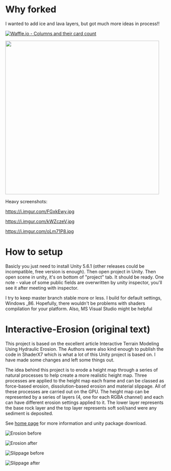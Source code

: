 # Why forked
I wanted to add ice and lava layers, but got much more ideas in process!!

[![Waffle.io - Columns and their card count](https://badge.waffle.io/Nashet/Interactive-Erosion.svg?columns=all)](https://waffle.io/Nashet/Interactive-Erosion)

<img src="https://i.imgur.com/Bxg7RKQ.png" width="480">

Heavy screenshots:

https://i.imgur.com/FGxkEwy.jpg

https://i.imgur.com/kWZczeV.jpg

https://i.imgur.com/oLm71P8.jpg

# How to setup

Basicly you just need to install Unity 5.6.1 (other releases could be incompatible, free version is enough). Then open project in Unity. Then open scene in unity, it's on bottom of "project" tab. It should be ready.
One note - value of some publiс fields are overwritten by unity inspector, you'll see it after meeting with inspector.

I try to keep master branch stable more or less.
I build for default settings, Windows _86. Hopefully, there wouldn't be problems with shaders compilation for your platform.
Also, MS Visual Studio might be helpful

# Interactive-Erosion (original text)

This project is based on the excellent article Interactive Terrain Modeling Using Hydraulic Erosion. The Authors were also kind enough to publish the code in ShaderX7 which is what a lot of this Unity project is based on. I have made some changes and left some things out. 

The idea behind this project is to erode a height map through a series of natural processes to help create a more realistic height map. Three processes are applied to the height map each frame and can be classed as force-based erosion, dissolution-based erosion and material slippage. All of these processes are carried out on the GPU. The height map can be represented by a series of layers (4, one for each RGBA channel) and each can have different erosion settings applied to it. The lower layer represents the base rock layer and the top layer represents soft soil/sand were any sediment is deposited.

See [home page](https://www.digital-dust.com/single-post/2017/03/20/Interactive-erosion-in-Unity) for more information and unity package download.

![Erosion before](https://static.wixstatic.com/media/1e04d5_6721007a4e2c4e3c8c50d1162bfc6b21~mv2.jpg/v1/fill/w_550,h_255,al_c,q_80,usm_0.66_1.00_0.01/1e04d5_6721007a4e2c4e3c8c50d1162bfc6b21~mv2.jpg)

![Erosion after](https://static.wixstatic.com/media/1e04d5_4660dbb922224cffad11afdf25d52511~mv2.jpg/v1/fill/w_550,h_254,al_c,q_80,usm_0.66_1.00_0.01/1e04d5_4660dbb922224cffad11afdf25d52511~mv2.jpg)

![Slippage before](https://static.wixstatic.com/media/1e04d5_7f43e789451848328c0bb8387a98f611~mv2.jpg/v1/fill/w_550,h_254,al_c,q_80,usm_0.66_1.00_0.01/1e04d5_7f43e789451848328c0bb8387a98f611~mv2.jpg)

![Slippage after](https://static.wixstatic.com/media/1e04d5_17f8774e4090442aaaa55526ac70a119~mv2.jpg/v1/fill/w_550,h_255,al_c,q_80,usm_0.66_1.00_0.01/1e04d5_17f8774e4090442aaaa55526ac70a119~mv2.jpg)




